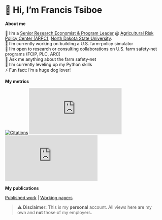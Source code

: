 # 👋 Hi, I’m Francis Tsiboe

**About me** 

🏢 I’m a [Senior Research Economist & Program Leader](https://www.arpc-ndsu.com/team/francis-tsiboe) @ [Agricultural Risk Policy Center (ARPC)](https://www.arpc-ndsu.com/), [North Dakota State University](https://www.ndsu.edu/).  
🔭 I’m currently working on building a U.S. farm‑policy simulator  
👯 I’m open to research or consulting collaborations on U.S. farm safety‑net programs (FCIP, PLC, ARC)  
💬 Ask me anything about the farm safety‑net  
🌱 I’m currently leveling up my Python skills  
⚡ Fun fact: I’m a huge dog lover!

**My metrics**
 
[![Citations](https://img.shields.io/badge/dynamic/json?label=Citations&query=$.citations&url=https://raw.githubusercontent.com/ftsiboe/ftsiboe/main/scholar-metrics.json)](https://scholar.google.com/citations?user=ox2t_YIAAAAJ&hl=en)  [![h‑index](https://img.shields.io/badge/dynamic/json?label=h‑index&query=$.h_index&url=https://raw.githubusercontent.com/ftsiboe/ftsiboe/main/scholar-metrics.json)](https://scholar.google.com/citations?user=ox2t_YIAAAAJ&hl=en)  [![i10‑index](https://img.shields.io/badge/dynamic/json?label=i10‑index&query=$.i10_index&url=https://raw.githubusercontent.com/ftsiboe/ftsiboe/main/scholar-metrics.json)](https://scholar.google.com/citations?user=ox2t_YIAAAAJ&hl=en)


**My publications**

[Published work](https://github.com/ftsiboe/ftsiboe/wiki/My-published-work) | 
[Working papers](https://github.com/ftsiboe/ftsiboe/wiki/My-working-papers)


> ⚠️ **Disclaimer:** This is my **personal** account. All views here are my own and **not** those of my employers.

<!--
**ftsiboe/ftsiboe** is a ✨ _special_ ✨ repository because its `README.md` (this file) appears on your GitHub profile.

Here are some ideas to get you started:


# Francis Tsiboe

**Senior Research Economist @ ARPC, NDSU**

- 🌱 Developing an open‑source U.S. farm policy simulator  
- 📈 Modeling actuarial updates in Federal Crop Insurance  
- 🛠️ Tech: R · Python · Stata · SQL  
- 📂 Key repos: [GH‑Agric‑Productivity‑Lab](https://github.com/ftsiboe/GH-Agric-Productivity-Lab), [FCIP‑Actuarial‑Updates](https://github.com/ftsiboe/FCIP-Actuarial-Updates)  
- 📫 francis.tsiboe@ndsu.edu · [LinkedIn](https://linkedin.com/in/francis-tsiboe) · [Twitter](https://twitter.com/ftsiboe)


- 🔭 I’m currently working on ...
- 🌱 I’m currently learning ...
- 👯 I’m looking to collaborate on ...
- 🤔 I’m looking for help with ...
- 💬 Ask me about ...
- 📫 How to reach me: ...
- 😄 Pronouns: ...
- ⚡ Fun fact: ...
-->
